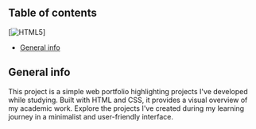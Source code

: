 ## Table of contents
[![HTML5][html-image]]
* [General info](#general-info)

## General info
This project is a simple web portfolio highlighting projects I've developed while studying. Built with HTML and CSS, it provides a visual overview of my academic work. Explore the projects I've created during my learning journey in a minimalist and user-friendly interface.
	
	
[html-image]: [https://img.shields.io/npm/v/datadog-metrics.svg?style=flat-square](https://img.shields.io/badge/HTML5-E34F26?style=for-the-badge&logo=html5&logoColor=white)https://img.shields.io/badge/HTML5-E34F26?style=for-the-badge&logo=html5&logoColor=white
